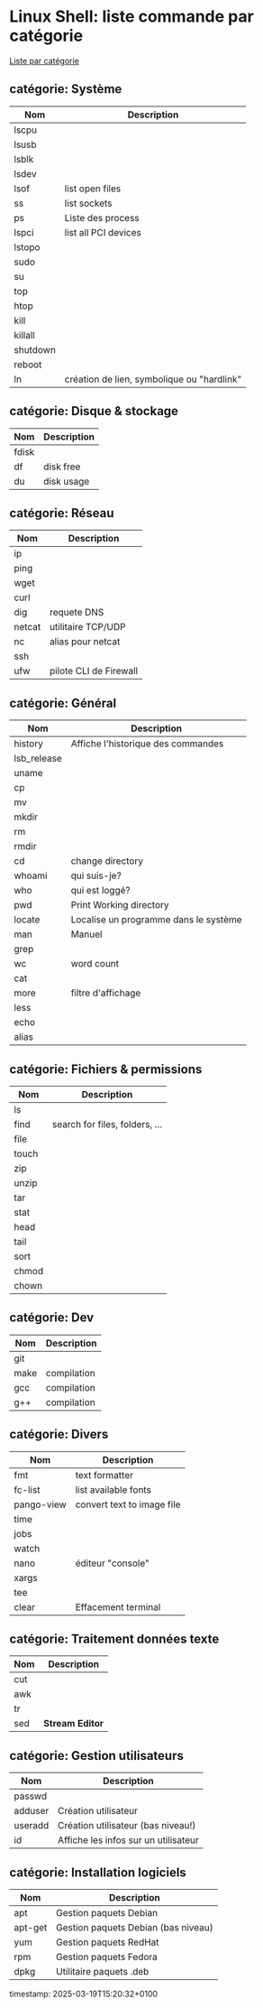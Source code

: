 # Linux Shell: liste commande par catégorie

<a href='linux_cmds_list_global.md'>Liste par catégorie</a>


## catégorie: Système
<a name='cat1'></a>

| Nom | Description|
|-----|-----|
| lscpu |  |
| lsusb |  |
| lsblk |  |
| lsdev |  |
| lsof | list open files |
| ss | list sockets |
| ps | Liste des process |
| lspci | list all PCI devices |
| lstopo |  |
| sudo |  |
| su |  |
| top |  |
| htop |  |
| kill |  |
| killall |  |
| shutdown |  |
| reboot |  |
| ln | création de lien, symbolique ou "hardlink" |

## catégorie: Disque & stockage
<a name='cat2'></a>

| Nom | Description|
|-----|-----|
| fdisk |  |
| df | disk free |
| du | disk usage |

## catégorie: Réseau
<a name='cat3'></a>

| Nom | Description|
|-----|-----|
| ip |  |
| ping |  |
| wget |  |
| curl |  |
| dig | requete DNS |
| netcat | utilitaire TCP/UDP |
| nc | alias pour netcat |
| ssh |  |
| ufw |  pilote CLI de Firewall  |

## catégorie: Général
<a name='cat4'></a>

| Nom | Description|
|-----|-----|
| history | Affiche l'historique des commandes |
| lsb_release |  |
| uname |  |
| cp |  |
| mv |  |
| mkdir |  |
| rm |  |
| rmdir |  |
| cd | change directory |
| whoami | qui suis-je? |
| who | qui est loggé? |
| pwd | Print Working directory |
| locate |  Localise un programme dans le système |
| man |  Manuel |
| grep |  |
| wc | word count |
| cat |  |
| more | filtre d'affichage |
| less |  |
| echo |  |
| alias |  |

## catégorie: Fichiers & permissions
<a name='cat5'></a>

| Nom | Description|
|-----|-----|
| ls |  |
| find | search for files, folders, ... |
| file |  |
| touch |  |
| zip |  |
| unzip |  |
| tar |  |
| stat |  |
| head |  |
| tail |  |
| sort |  |
| chmod |  |
| chown |  |

## catégorie: Dev
<a name='cat6'></a>

| Nom | Description|
|-----|-----|
| git |  |
| make | compilation |
| gcc | compilation |
| g++ | compilation |

## catégorie: Divers
<a name='cat7'></a>

| Nom | Description|
|-----|-----|
| fmt | text formatter |
| fc-list | list available fonts |
| pango-view | convert text to image file |
| time |  |
| jobs |  |
| watch |  |
| nano | éditeur "console" |
| xargs |  |
| tee |  |
| clear | Effacement terminal |

## catégorie: Traitement données texte
<a name='cat8'></a>

| Nom | Description|
|-----|-----|
| cut |  |
| awk |  |
| tr |  |
| sed |  __Stream Editor__ |

## catégorie: Gestion utilisateurs
<a name='cat9'></a>

| Nom | Description|
|-----|-----|
| passwd |  |
| adduser |  Création utilisateur |
| useradd |  Création utilisateur (bas niveau!) |
| id |  Affiche les infos sur un utilisateur |

## catégorie: Installation logiciels
<a name='cat10'></a>

| Nom | Description|
|-----|-----|
| apt | Gestion paquets Debian |
| apt-get | Gestion paquets Debian (bas niveau) |
| yum | Gestion paquets RedHat |
| rpm | Gestion paquets Fedora |
| dpkg | Utilitaire paquets .deb |

timestamp: 2025-03-19T15:20:32+0100
